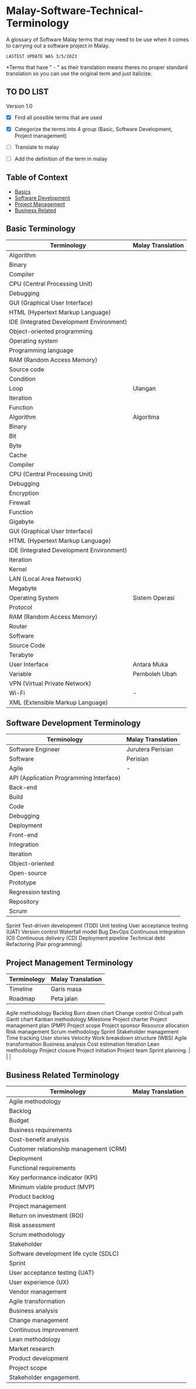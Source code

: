 # Malay-Software-Technical-Terminology
A glossary of Software Malay terms that may need to be use when it comes to carrying out a software project in Malay.

```
LASTEST UPDATE WAS 3/5/2023
```

*Terms that have " - " as their translation means theres no proper standard translation so you can use the original term and just italicize.

## TO DO LIST

Version 1.0
- [x] Find all possible terms that are used 
- [x] Categorize the terms into 4 group (Basic, Software Development, Project management)
- [ ] Translate to malay
- [ ] Add the definition of the term in malay


## Table of Context

- [Basics](basic)
- [Software Development](software-development-terminology)
- [Project Management](project-management-terminology)
- [Business Related](business-related-terminology)

## Basic Terminology

| Terminology | Malay Translation |
| ------------- | ------------- |
| Algorithm |  |
| Binary |   |
| Compiler |   |
| CPU (Central Processing Unit) |   |
| Debugging |  |
| GUI (Graphical User Interface) |  |
| HTML (Hypertext Markup Language) |  |
| IDE (Integrated Development Environment)  |  |
| Object-oriented programming |  |
| Operating system  |  |
| Programming language |  |
| RAM (Random Access Memory) |  |
| Source code |  |
| Condition |  |
| Loop| Ulangan |
| Iteration|  |
| Function|  |
| Algorithm| Algoritma |
|Binary|  |
|Bit||
|Byte||
|Cache||
|Compiler||
|CPU (Central Processing Unit)||
|Debugging||
|Encryption||
|Firewall||
|Function||
|Gigabyte||
|GUI (Graphical User Interface)||
|HTML (Hypertext Markup Language)||
|IDE (Integrated Development Environment)||
|Iteration||
|Kernel||
|LAN (Local Area Network)||
|Megabyte||
|Operating System|Sistem Operasi|
|Protocol||
|RAM (Random Access Memory)||
|Router||
|Software||
|Source Code||
|Terabyte||
|User Interface|Antara Muka|
|Variable| Pemboleh Ubah |
|VPN (Virtual Private Network)||
|Wi-Fi|-|
|XML (Extensible Markup Language)||

## Software Development Terminology

| Terminology | Malay Translation |
| ------------- | ------------- |
| Software Engineer | Jurutera Perisian |
| Software  | Perisian |
| Agile | - |
| API (Application Programming Interface)||
| Back-end||
| Build||
| Code||
| Debugging||
| Deployment||
| Front-end||
| Integration||
| Iteration||
| Object-oriented||
| Open-source||
| Prototype||
| Regression testing||
| Repository||
| Scrum
Sprint
Test-driven development (TDD)
Unit testing
User acceptance testing (UAT)
Version control
Waterfall model
Bug
DevOps
Continuous integration (CI)
Continuous delivery (CD)
Deployment pipeline
Technical debt
Refactoring
|Pair programming|

## Project Management Terminology

| Terminology | Malay Translation |
| ------------- | ------------- |
| Timeline  | Garis masa |
| Roadmap  | Peta jalan  |
Agile methodology
Backlog
Burn down chart
Change control
Critical path
Gantt chart
Kanban methodology
Milestone
Project charter
Project management plan (PMP)
Project scope
Project sponsor
Resource allocation
Risk management
Scrum methodology
Sprint
Stakeholder management
Time tracking
User stories
Velocity
Work breakdown structure (WBS)
Agile transformation
Business analysis
Cost estimation
Iteration
Lean methodology
Project closure
Project initiation
Project team
Sprint planning.
|   |   |


## Business Related Terminology

| Terminology | Malay Translation |
| ------------- | ------------- |
| Agile methodology
| Backlog
| Budget
| Business requirements
| Cost-benefit analysis
| Customer relationship management (CRM)
| Deployment
| Functional requirements
| Key performance indicator (KPI)
| Minimum viable product (MVP)
| Product backlog
| Project management
| Return on investment (ROI)
| Risk assessment
| Scrum methodology
| Stakeholder
| Software development life cycle (SDLC)
| Sprint
| User acceptance testing (UAT)
| User experience (UX)
| Vendor management
| Agile transformation
| Business analysis
| Change management
| Continuous improvement
| Lean methodology
| Market research
| Product development
| Project scope
| Stakeholder engagement.

